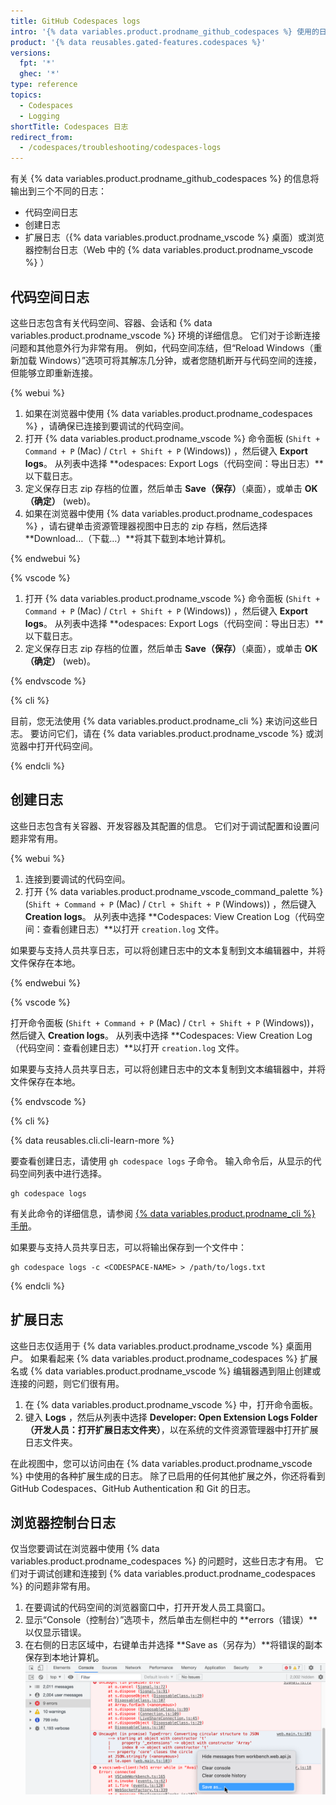 ```yaml
---
title: GitHub Codespaces logs
intro: '{% data variables.product.prodname_github_codespaces %} 使用的日志记录位置概述。'
product: '{% data reusables.gated-features.codespaces %}'
versions:
  fpt: '*'
  ghec: '*'
type: reference
topics:
  - Codespaces
  - Logging
shortTitle: Codespaces 日志
redirect_from:
  - /codespaces/troubleshooting/codespaces-logs
---
```



有关 {% data variables.product.prodname_github_codespaces %} 的信息将输出到三个不同的日志：

- 代码空间日志
- 创建日志
- 扩展日志（{% data variables.product.prodname_vscode %} 桌面）或浏览器控制台日志（Web 中的 {% data variables.product.prodname_vscode %} ）

## 代码空间日志

这些日志包含有关代码空间、容器、会话和 {% data variables.product.prodname_vscode %} 环境的详细信息。 它们对于诊断连接问题和其他意外行为非常有用。 例如，代码空间冻结，但“Reload Windows（重新加载 Windows）”选项可将其解冻几分钟，或者您随机断开与代码空间的连接，但能够立即重新连接。

{% webui %}

1. 如果在浏览器中使用 {% data variables.product.prodname_codespaces %} ，请确保已连接到要调试的代码空间。
1. 打开 {% data variables.product.prodname_vscode %} 命令面板 (`Shift + Command + P` (Mac) / `Ctrl + Shift + P` (Windows)) ，然后键入 **Export logs**。 从列表中选择 **odespaces: Export Logs（代码空间：导出日志）**以下载日志。
1. 定义保存日志 zip 存档的位置，然后单击 **Save（保存）**（桌面），或单击 **OK（确定）** (web)。
1. 如果在浏览器中使用 {% data variables.product.prodname_codespaces %} ，请右键单击资源管理器视图中日志的 zip 存档，然后选择 **Download…（下载…）**将其下载到本地计算机。

{% endwebui %}

{% vscode %}

1. 打开 {% data variables.product.prodname_vscode %} 命令面板 (`Shift + Command + P` (Mac) / `Ctrl + Shift + P` (Windows)) ，然后键入 **Export logs**。 从列表中选择 **odespaces: Export Logs（代码空间：导出日志）**以下载日志。
1. 定义保存日志 zip 存档的位置，然后单击 **Save（保存）**（桌面），或单击 **OK（确定）** (web)。

{% endvscode %}

{% cli %}

目前，您无法使用 {% data variables.product.prodname_cli %} 来访问这些日志。 要访问它们，请在 {% data variables.product.prodname_vscode %} 或浏览器中打开代码空间。

{% endcli %}

## 创建日志

这些日志包含有关容器、开发容器及其配置的信息。 它们对于调试配置和设置问题非常有用。


{% webui %}

1. 连接到要调试的代码空间。
2. 打开 {% data variables.product.prodname_vscode_command_palette %} (`Shift + Command + P` (Mac) / `Ctrl + Shift + P` (Windows)) ，然后键入 **Creation logs**。 从列表中选择 **Codespaces: View Creation Log（代码空间：查看创建日志）**以打开 `creation.log` 文件。

如果要与支持人员共享日志，可以将创建日志中的文本复制到文本编辑器中，并将文件保存在本地。

{% endwebui %}

{% vscode %}

打开命令面板 (`Shift + Command + P` (Mac) / `Ctrl + Shift + P` (Windows))，然后键入 **Creation logs**。 从列表中选择 **Codespaces: View Creation Log（代码空间：查看创建日志）**以打开 `creation.log` 文件。

如果要与支持人员共享日志，可以将创建日志中的文本复制到文本编辑器中，并将文件保存在本地。

{% endvscode %}

{% cli %}

{% data reusables.cli.cli-learn-more %}

要查看创建日志，请使用 `gh codespace logs` 子命令。 输入命令后，从显示的代码空间列表中进行选择。

```shell
gh codespace logs
```

有关此命令的详细信息，请参阅 [ {% data variables.product.prodname_cli %} 手册](https://cli.github.com/manual/gh_codespace_logs)。

如果要与支持人员共享日志，可以将输出保存到一个文件中：

```shell
gh codespace logs -c <CODESPACE-NAME> > /path/to/logs.txt
```

{% endcli %}

## 扩展日志

这些日志仅适用于 {% data variables.product.prodname_vscode %} 桌面用户。 如果看起来 {% data variables.product.prodname_codespaces %} 扩展名或 {% data variables.product.prodname_vscode %} 编辑器遇到阻止创建或连接的问题，则它们很有用。

1. 在 {% data variables.product.prodname_vscode %} 中，打开命令面板。
1. 键入 **Logs** ，然后从列表中选择 **Developer: Open Extension Logs Folder（开发人员：打开扩展日志文件夹）**，以在系统的文件资源管理器中打开扩展日志文件夹。

在此视图中，您可以访问由在 {% data variables.product.prodname_vscode %} 中使用的各种扩展生成的日志。 除了已启用的任何其他扩展之外，你还将看到 GitHub Codespaces、GitHub Authentication 和 Git 的日志。

## 浏览器控制台日志

仅当您要调试在浏览器中使用 {% data variables.product.prodname_codespaces %} 的问题时，这些日志才有用。 它们对于调试创建和连接到 {% data variables.product.prodname_codespaces %} 的问题非常有用。

1. 在要调试的代码空间的浏览器窗口中，打开开发人员工具窗口。
1. 显示“Console（控制台）”选项卡，然后单击左侧栏中的 **errors（错误）**以仅显示错误。
1. 在右侧的日志区域中，右键单击并选择 **Save as（另存为）**将错误的副本保存到本地计算机。 ![保存错误](/assets/images/help/codespaces/browser-console-log-save.png)

